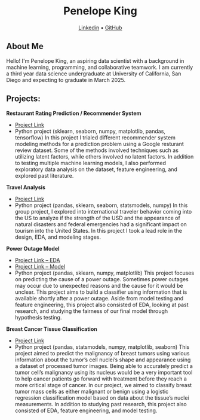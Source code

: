 <style> .table-wrapper { overflow-x: scroll; } </style>

<h1 align="center">Penelope King</h1>
<div align="center">
  <a href="https://www.linkedin.com/in/penelopeking">Linkedin</a>
  •
  <a href="https://github.com/PenelopeKing">GitHub</a>
  <br>
  </div>
  
## About Me
Hello! I'm Penelope King, an aspiring data scientist with a background in machine learning, programming, and collaborative teamwork. I am currently a third year data science undergraduate at University of California, San Diego and expecting to graduate in March 2025.
  
## Projects: 
**Restaurant Rating Prediction / Recommender System**
* [Project Link](https://drive.google.com/file/d/1hPbwxCA0s6dhh3w1OPSqWd2b3721-QjR/view?usp=sharing)
* Python project (sklearn, seaborn, numpy, matplotlib, pandas, tensorflow)
In this project I trialed different recommender system modeling methods for a prediction problem using a Google resturant review dataset. Some of the methods involved techniques such as utilizing latent factors, while others involved no latent factors. In addition to testing multiple machine learning models, I also performed exploratory data analysis on the dataset, feature engineering, and explored past literature.

**Travel Analysis**
* [Project Link](https://github.com/PenelopeKing/travel-analysis/)
* Python project (pandas, sklearn, seaborn, statsmodels, numpy)
In this group project, I explored into international traveler behavior coming into the US to analyze if the strength of the USD and the appearance of natural disasters and federal emergencies had a significant impact on tourism into the United States. In this project I took a lead role in the design, EDA, and modeling stages.

**Power Outage Model**
* [Project Link – EDA](https://garveyjli.github.io/power_outage_data_exploration/)
* [Project Link – Model](https://penelopeking.github.io/power-outage-model/)
* Python project (pandas, sklearn, numpy, matplotlib)
This project focuses on predicting the cause of a power outage. Sometimes power outages may occur due to unexpected reasons and the cause for it would be unclear. This project aims to build a classifier using information that is available shortly after a power outage. Aside from model testing and feature engineering, this project also consisted of EDA, looking at past research, and studying the fairness of our final model through hypothesis testing.

**Breast Cancer Tissue Classification**
* [Project Link](https://drive.google.com/file/d/1LI0R1Y18HjTU_nr6GSBPy8-FssIv5OMI/view?usp=sharing)
* Python project (pandas, statsmodels, numpy, matplotlib, seaborn)
This project aimed to predict the malignancy of breast tumors using various information about the tumor’s cell nuclei’s shape and appearance using a dataset of processed tumor images. Being able to accurately predict a tumor cell’s malignancy using its nucleus would be a very important tool to help cancer patients go forward with treatment before they reach a more critical stage of cancer. In our project, we aimed to classify breast tumor mass cells as either malignant or benign using a logistic regression classification model based on data about the tissue’s nuclei measurements. In addition to studying past research, this project also consisted of EDA, feature engineering, and model testing.




